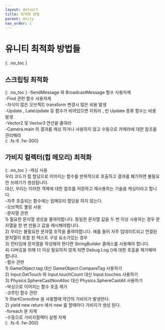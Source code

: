 ```yaml
---
layout: default
title: 최적화 방법
parent: Unity
nav_order: 1
---
```


# 유니티 최적화 방법들
{: .no_toc }

## 스크립팅 최적화
{: .no_toc }
  -SendMessage 와 BroadcastMessage 함수 사용자제  
  -Find 관련 함수 사용자제  
  -자식이 많은 오브젝트 transform 변경시 많은 비용 발생  
  -Update , LateUpdate 등 함수가 비어있으면   지워라 , 빈 Update 종류 함수는 비용발생  
  -Vector2 및 Vector3 연산을 줄여라  
  -Camera.main 의 결과를 캐싱 하거나 사용하지 않고 수동으로 카메라에 대한 참조를 관리해라  
{: .fs-6 .fw-300}

## 가비지 컬렉터(힙 메모리) 최적화
{: .no_toc }
  -캐싱 사용  
   우리 코드가 힙 할당으로 이어지는 함수를 반복적으로 호출하고 결과를 폐기하면 불필요한 쓰레기가 생성됩니다.  
   대신, 우리는 이러한 객체에 대한 참조를 저장하고 재사용하는 기술을 캐싱이라고 합니다.  
  -자주 호출되는 함수에는 힙메모리 할당을 하지 않는다.  
  -오브젝트 풀링 사용  
  -문자열 관련  
    1) 필요한 문자열 생성을 줄여야합니다. 동일한 문자열 값을 두 번 이상 사용하는 경우 문자열을 한 번 만들고 값을 캐시해야합니다.  
    2) 우리는 불필요한 문자열 조작을 줄여야합니다. 예를 들어 자주 업데이트되고 연결된 문자열이 포함 된 텍스트 구성 요소가있는 경우  
    3) 런타임에 문자열을 작성해야 한다면 StringBuilder 클래스를 사용해야 합니다.  
    4) 디버깅을 위해 더 이상 필요하지 않게 되면 Debug.Log ()에 대한 호출을 제거해야 합니다.  
  -함수 관련  
    1) GameObject.tag 대신 GameObject.CompareTag 사용하기  
    2) Input.GetTouch 와 Input.touchCount 대신 Input.touches 사용하기  
    3) Physics.SphereCastNonAlloc 대신 Physics.SphereCastAll 사용하기  
  -박싱으로 이어지는 함수 호출 제거  
  -코루틴 함수 관련  
    1) StartCoroutine 을 사용할때 약간의 가비지가 발생한다.  
    2) yield new return 에서 new 를 할때마다 가비지가 생성 된다.  
  -foreach 문 자제  
  -수동으로 가비지컬렉터 실행 자제  
{: .fs-6 .fw-300}